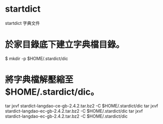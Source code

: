 # startdict
startdict 字典文件


# 於家目錄底下建立字典檔目錄。
$ mkdir -p $HOME/.stardict/dic

# 將字典檔解壓縮至 $HOME/.stardict/dic。
tar jxvf stardict-langdao-ce-gb-2.4.2.tar.bz2 -C $HOME/.stardict/dic
tar jxvf stardict-langdao-ec-gb-2.4.2.tar.bz2 -C $HOME/.stardict/dic
tar jxvf stardict-langdao-ec-gb-2.4.2.tar.bz2 -C $HOME/.stardict/dic
